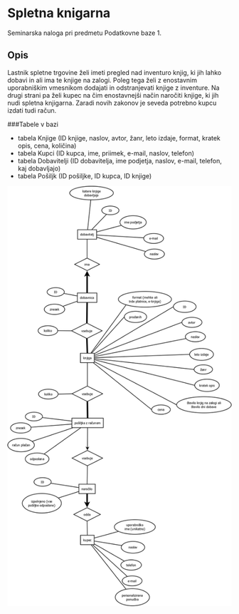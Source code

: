Spletna knigarna
=================

Seminarska naloga pri predmetu Podatkovne baze 1.

Opis
----------
Lastnik spletne trgovine želi imeti pregled nad inventuro knjig, ki jih lahko dobavi in ali ima te knjige na zalogi. Poleg tega želi z enostavnim uporabniškim vmesnikom dodajati in odstranjevati knjige z inventure. Na drugi strani pa želi kupec na čim enostavnejši način naročiti knjige, ki jih nudi spletna knjigarna. Zaradi novih zakonov je seveda potrebno kupcu izdati tudi račun.

###Tabele v bazi
- tabela Knjige (ID knjige, naslov, avtor, žanr, leto izdaje, format, kratek opis, cena, količina)
- tabela Kupci (ID kupca, ime, priimek, e-mail, naslov, telefon)
- tabela Dobavitelji (ID dobavitelja, ime podjetja, naslov, e-mail, telefon, kaj dobavljajo)
- tabela Pošiljk (ID pošiljke, ID kupca, ID knjige)

![ER diagram](spletna_knjigarna_ER_diagram.png)
